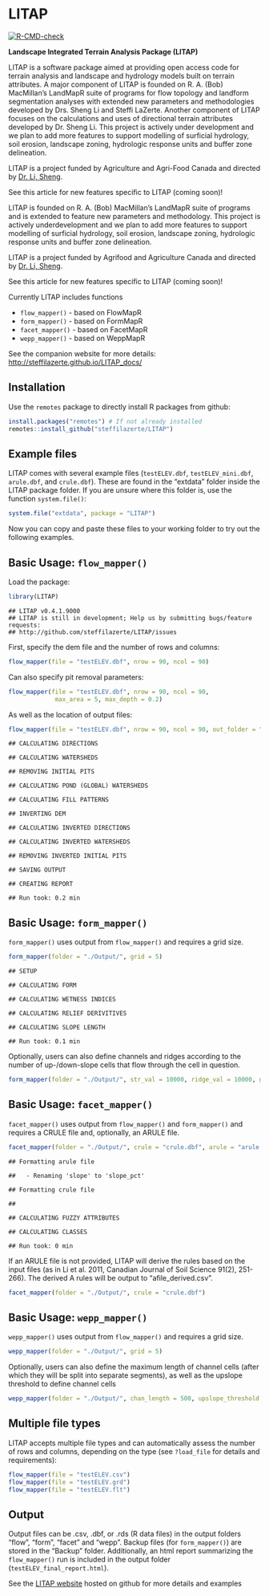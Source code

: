 LITAP
================

<!-- badges: start -->

[![R-CMD-check](https://github.com/FRDC-SHL/LITAP/workflows/R-CMD-check/badge.svg)](https://github.com/FRDC-SHL/LITAP/actions)
<!-- badges: end -->

**Landscape Integrated Terrain Analysis Package (LITAP)**

LITAP is a software package aimed at providing open access code for
terrain analysis and landscape and hydrology models built on terrain
attributes. A major component of LITAP is founded on R. A. (Bob)
MacMillan’s LandMapR suite of programs for flow topology and landform
segmentation analyses with extended new parameters and methodologies
developed by Drs. Sheng Li and Steffi LaZerte. Another component of
LITAP focuses on the calculations and uses of directional terrain
attributes developed by Dr. Sheng Li. This project is actively under
development and we plan to add more features to support modelling of
surficial hydrology, soil erosion, landscape zoning, hydrologic response
units and buffer zone delineation.

LITAP is a project funded by Agriculture and Agri-Food Canada and
directed by [Dr. Li,
Sheng](https://profils-profiles.science.gc.ca/en/profile/sheng-li-phd).

See this article for new features specific to LITAP (coming soon)!

LITAP is founded on R. A. (Bob) MacMillan’s LandMapR suite of programs
and is extended to feature new parameters and methodology. This project
is actively underdevelopment and we plan to add more features to support
modelling of surficial hydrology, soil erosion, landscape zoning,
hydrologic response units and buffer zone delineation.

LITAP is a project funded by Agrifood and Agriculture Canada and
directed by [Dr. Li,
Sheng](https://profils-profiles.science.gc.ca/en/profile/sheng-li-phd).

See this article for new features specific to LITAP (coming soon)!

Currently LITAP includes functions

-   `flow_mapper()` - based on FlowMapR
-   `form_mapper()` - based on FormMapR
-   `facet_mapper()` - based on FacetMapR
-   `wepp_mapper()` - based on WeppMapR

See the companion website for more details:
<http://steffilazerte.github.io/LITAP_docs/>

## Installation

Use the `remotes` package to directly install R packages from github:

``` r
install.packages("remotes") # If not already installed
remotes::install_github("steffilazerte/LITAP") 
```

## Example files

LITAP comes with several example files (`testELEV.dbf`,
`testELEV_mini.dbf`, `arule.dbf`, and `crule.dbf`). These are found in
the “extdata” folder inside the LITAP package folder. If you are unsure
where this folder is, use the function `system.file()`:

``` r
system.file("extdata", package = "LITAP")
```

Now you can copy and paste these files to your working folder to try out
the following examples.

## Basic Usage: `flow_mapper()`

Load the package:

``` r
library(LITAP)
```

    ## LITAP v0.4.1.9000
    ## LITAP is still in development; Help us by submitting bugs/feature requests: 
    ## http://github.com/steffilazerte/LITAP/issues

First, specify the dem file and the number of rows and columns:

``` r
flow_mapper(file = "testELEV.dbf", nrow = 90, ncol = 90)
```

Can also specify pit removal parameters:

``` r
flow_mapper(file = "testELEV.dbf", nrow = 90, ncol = 90, 
             max_area = 5, max_depth = 0.2)
```

As well as the location of output files:

``` r
flow_mapper(file = "testELEV.dbf", nrow = 90, ncol = 90, out_folder = "./Output/")
```

    ## CALCULATING DIRECTIONS

    ## CALCULATING WATERSHEDS

    ## REMOVING INITIAL PITS

    ## CALCULATING POND (GLOBAL) WATERSHEDS

    ## CALCULATING FILL PATTERNS

    ## INVERTING DEM

    ## CALCULATING INVERTED DIRECTIONS

    ## CALCULATING INVERTED WATERSHEDS

    ## REMOVING INVERTED INITIAL PITS

    ## SAVING OUTPUT

    ## CREATING REPORT

    ## Run took: 0.2 min

## Basic Usage: `form_mapper()`

`form_mapper()` uses output from `flow_mapper()` and requires a grid
size.

``` r
form_mapper(folder = "./Output/", grid = 5)
```

    ## SETUP

    ## CALCULATING FORM

    ## CALCULATING WETNESS INDICES

    ## CALCULATING RELIEF DERIVITIVES

    ## CALCULATING SLOPE LENGTH

    ## Run took: 0.1 min

Optionally, users can also define channels and ridges according to the
number of up-/down-slope cells that flow through the cell in question.

``` r
form_mapper(folder = "./Output/", str_val = 10000, ridge_val = 10000, grid = 5)
```

## Basic Usage: `facet_mapper()`

`facet_mapper()` uses output from `flow_mapper()` and `form_mapper()`
and requires a CRULE file and, optionally, an ARULE file.

``` r
facet_mapper(folder = "./Output/", crule = "crule.dbf", arule = "arule.dbf")
```

    ## Formatting arule file

    ##   - Renaming 'slope' to 'slope_pct'

    ## Formatting crule file

    ## 

    ## CALCULATING FUZZY ATTRIBUTES

    ## CALCULATING CLASSES

    ## Run took: 0 min

If an ARULE file is not provided, LITAP will derive the rules based on
the input files (as in Li et al. 2011, Canadian Journal of Soil Science
91(2), 251-266). The derived A rules will be output to
“afile\_derived.csv”.

``` r
facet_mapper(folder = "./Output/", crule = "crule.dbf")
```

## Basic Usage: `wepp_mapper()`

`wepp_mapper()` uses output from `flow_mapper()` and requires a grid
size.

``` r
wepp_mapper(folder = "./Output/", grid = 5)
```

Optionally, users can also define the maximum length of channel cells
(after which they will be split into separate segments), as well as the
upslope threshold to define channel cells

``` r
wepp_mapper(folder = "./Output/", chan_length = 500, upslope_threshold = 500, grid = 5)
```

## Multiple file types

LITAP accepts multiple file types and can automatically assess the
number of rows and columns, depending on the type (see `?load_file` for
details and requirements):

``` r
flow_mapper(file = "testELEV.csv")
flow_mapper(file = "testELEV.grd")
flow_mapper(file = "testELEV.flt")
```

## Output

Output files can be .csv, .dbf, or .rds (R data files) in the output
folders “flow”, “form”, “facet” and “wepp”. Backup files (for
`form_mapper()`) are stored in the “Backup” folder. Additionally, an
html report summarizing the `flow_mapper()` run is included in the
output folder (`testELEV_final_report.html`).

See the [LITAP website](http://steffilazerte.github.io/LITAP_docs/)
hosted on github for more details and examples
